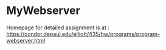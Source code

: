 # MyWebserver
Homepage for detailed assignment is at : https://condor.depaul.edu/elliott/435/hw/programs/program-webserver.html
